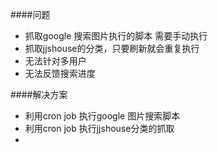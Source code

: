 ####问题

* 抓取google 搜索图片执行的脚本 需要手动执行
* 抓取jjshouse的分类，只要刷新就会重复执行
* 无法针对多用户
* 无法反馈搜索进度

####解决方案

* 利用cron job 执行google 图片搜索脚本
* 利用cron job 执行jjshouse分类的抓取
* ​

